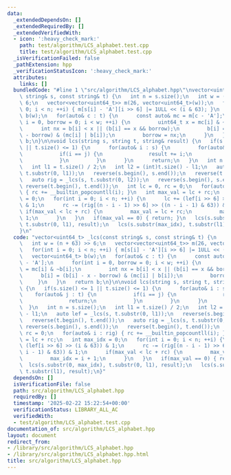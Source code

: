 ```yaml
---
data:
  _extendedDependsOn: []
  _extendedRequiredBy: []
  _extendedVerifiedWith:
  - icon: ':heavy_check_mark:'
    path: test/algorithm/LCS_alphabet.test.cpp
    title: test/algorithm/LCS_alphabet.test.cpp
  _isVerificationFailed: false
  _pathExtension: hpp
  _verificationStatusIcon: ':heavy_check_mark:'
  attributes:
    links: []
  bundledCode: "#line 1 \"src/algorithm/LCS_alphabet.hpp\"\nvector<uint64_t> _lcs(const\
    \ string& s, const string& t) {\n   int n = s.size();\n   int w = (n + 63) >>\
    \ 6;\n   vector<vector<uint64_t>> m(26, vector<uint64_t>(w));\n   for(int i =\
    \ 0; i < n; ++i) { m[s[i] - 'A'][i >> 6] |= 1ULL << (i & 63); }\n   vector<uint64_t>\
    \ b(w);\n   for(auto& c : t) {\n      const auto& mc = m[c - 'A'];\n      for(int\
    \ i = 0, borrow = 0; i < w; ++i) {\n         uint64_t x = mc[i] & ~b[i];\n   \
    \      int nx = b[i] < x || (b[i] == x && borrow);\n         b[i] = (b[i] - x\
    \ - borrow) & (mc[i] | b[i]);\n         borrow = nx;\n      }\n   }\n   return\
    \ b;\n}\n\nvoid lcs(string s, string t, string& result) {\n   if(s.size() <= 1\
    \ || t.size() <= 1) {\n      for(auto& i : s) {\n         for(auto& j : t) {\n\
    \            if(i == j) {\n               result += i;\n               return;\n\
    \            }\n         }\n      }\n      return;\n   }\n   int n = s.size();\n\
    \   int l1 = t.size() / 2;\n   int l2 = (int)t.size() - l1;\n   auto lef = _lcs(s,\
    \ t.substr(0, l1));\n   reverse(s.begin(), s.end());\n   reverse(t.begin(), t.end());\n\
    \   auto rig = _lcs(s, t.substr(0, l2));\n   reverse(s.begin(), s.end());\n  \
    \ reverse(t.begin(), t.end());\n   int lc = 0, rc = 0;\n   for(auto& i : rig)\
    \ { rc += __builtin_popcountll(i); }\n   int max_val = lc + rc;\n   int max_idx\
    \ = 0;\n   for(int i = 0; i < n; ++i) {\n      lc += (lef[i >> 6] >> (i & 63))\
    \ & 1;\n      rc -= (rig[(n - i - 1) >> 6] >> ((n - i - 1) & 63)) & 1;\n     \
    \ if(max_val < lc + rc) {\n         max_val = lc + rc;\n         max_idx = i +\
    \ 1;\n      }\n   }\n   if(max_val == 0) { return; }\n   lcs(s.substr(0, max_idx),\
    \ t.substr(0, l1), result);\n   lcs(s.substr(max_idx), t.substr(l1), result);\n\
    }\n"
  code: "vector<uint64_t> _lcs(const string& s, const string& t) {\n   int n = s.size();\n\
    \   int w = (n + 63) >> 6;\n   vector<vector<uint64_t>> m(26, vector<uint64_t>(w));\n\
    \   for(int i = 0; i < n; ++i) { m[s[i] - 'A'][i >> 6] |= 1ULL << (i & 63); }\n\
    \   vector<uint64_t> b(w);\n   for(auto& c : t) {\n      const auto& mc = m[c\
    \ - 'A'];\n      for(int i = 0, borrow = 0; i < w; ++i) {\n         uint64_t x\
    \ = mc[i] & ~b[i];\n         int nx = b[i] < x || (b[i] == x && borrow);\n   \
    \      b[i] = (b[i] - x - borrow) & (mc[i] | b[i]);\n         borrow = nx;\n \
    \     }\n   }\n   return b;\n}\n\nvoid lcs(string s, string t, string& result)\
    \ {\n   if(s.size() <= 1 || t.size() <= 1) {\n      for(auto& i : s) {\n     \
    \    for(auto& j : t) {\n            if(i == j) {\n               result += i;\n\
    \               return;\n            }\n         }\n      }\n      return;\n \
    \  }\n   int n = s.size();\n   int l1 = t.size() / 2;\n   int l2 = (int)t.size()\
    \ - l1;\n   auto lef = _lcs(s, t.substr(0, l1));\n   reverse(s.begin(), s.end());\n\
    \   reverse(t.begin(), t.end());\n   auto rig = _lcs(s, t.substr(0, l2));\n  \
    \ reverse(s.begin(), s.end());\n   reverse(t.begin(), t.end());\n   int lc = 0,\
    \ rc = 0;\n   for(auto& i : rig) { rc += __builtin_popcountll(i); }\n   int max_val\
    \ = lc + rc;\n   int max_idx = 0;\n   for(int i = 0; i < n; ++i) {\n      lc +=\
    \ (lef[i >> 6] >> (i & 63)) & 1;\n      rc -= (rig[(n - i - 1) >> 6] >> ((n -\
    \ i - 1) & 63)) & 1;\n      if(max_val < lc + rc) {\n         max_val = lc + rc;\n\
    \         max_idx = i + 1;\n      }\n   }\n   if(max_val == 0) { return; }\n \
    \  lcs(s.substr(0, max_idx), t.substr(0, l1), result);\n   lcs(s.substr(max_idx),\
    \ t.substr(l1), result);\n}"
  dependsOn: []
  isVerificationFile: false
  path: src/algorithm/LCS_alphabet.hpp
  requiredBy: []
  timestamp: '2025-02-22 15:22:54+00:00'
  verificationStatus: LIBRARY_ALL_AC
  verifiedWith:
  - test/algorithm/LCS_alphabet.test.cpp
documentation_of: src/algorithm/LCS_alphabet.hpp
layout: document
redirect_from:
- /library/src/algorithm/LCS_alphabet.hpp
- /library/src/algorithm/LCS_alphabet.hpp.html
title: src/algorithm/LCS_alphabet.hpp
---
```

